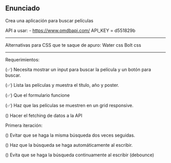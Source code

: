 ## Enunciado

Crea una aplicación para buscar películas

API a usar: - https://www.omdbapi.com/
API_KEY = d551829b

---

Alternativas para CSS que te saque de apuro:
Water css
Bolt css

---

Requerimientos:

(✅) Necesita mostrar un input para buscar la película y un botón para buscar.

(✅) Lista las películas y muestra el título, año y poster.

(✅) Que el formulario funcione

(✅) Haz que las películas se muestren en un grid responsive.

() Hacer el fetching de datos a la API

Primera iteración:

() Evitar que se haga la misma búsqueda dos veces seguidas.

() Haz que la búsqueda se haga automáticamente al escribir.

() Evita que se haga la búsqueda continuamente al escribir (debounce)

